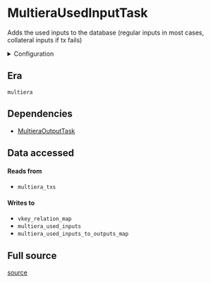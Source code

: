 # MultieraUsedInputTask
Adds the used inputs to the database \(regular inputs in most cases, collateral inputs if tx fails\)


<details>
    <summary>Configuration</summary>

```rust
#[derive(Debug, Clone, Copy, serde::Deserialize, serde::Serialize)]
pub struct ReadonlyConfig {
    pub readonly: bool,
}

```
</details>


## Era
` multiera `

## Dependencies

   * [MultieraOutputTask](./MultieraOutputTask)


## Data accessed
#### Reads from

   * ` multiera_txs `


#### Writes to

   * ` vkey_relation_map `
   * ` multiera_used_inputs `
   * ` multiera_used_inputs_to_outputs_map `


## Full source
[source](https://github.com/dcSpark/carp/tree/main/indexer/tasks/src/multiera/multiera_used_inputs.rs)
